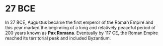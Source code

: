 # 27 BCE

In 27 BCE, Augustus became the first emperor of the Roman Empire and this year marked the beginning of a long and relatively peaceful period of 200 years known as **Pax Romana**. Eventually by 117 CE, the Roman Empire reached its territorial peak and included Byzantium.